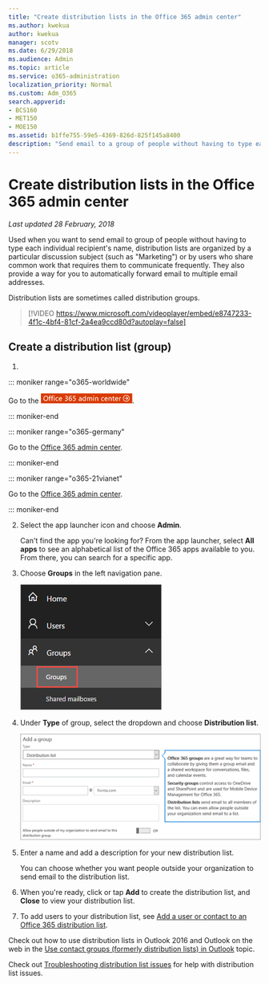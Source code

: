 ```yaml
---
title: "Create distribution lists in the Office 365 admin center"
ms.author: kwekua
author: kwekua
manager: scotv
ms.date: 6/29/2018
ms.audience: Admin
ms.topic: article
ms.service: o365-administration
localization_priority: Normal
ms.custom: Adm_O365
search.appverid:
- BCS160
- MET150
- MOE150
ms.assetid: b1ffe755-59e5-4369-826d-825f145a8400
description: "Send email to a group of people without having to type each individual recipient's name by creating distribution list (group).   "
---
```


# Create distribution lists in the Office 365 admin center

 *Last updated 28 February, 2018* 
  
Used when you want to send email to group of people without having to type each individual recipient's name, distribution lists are organized by a particular discussion subject (such as "Marketing") or by users who share common work that requires them to communicate frequently. They also provide a way for you to automatically forward email to multiple email addresses.
  
Distribution lists are sometimes called distribution groups.
  
> [!VIDEO https://www.microsoft.com/videoplayer/embed/e8747233-4f1c-4bf4-81cf-2a4ea9ccd80d?autoplay=false]
  
## Create a distribution list (group)
<a name="CreateGroupClassic"> </a>

1. 
::: moniker range="o365-worldwide"

Go to the [![Click here to go to the Office 365 admin center.](../media/e00ba917-c3fb-4173-b344-43eb5c7eeb15.png)](https://portal.office.com/adminportal/home).

::: moniker-end

::: moniker range="o365-germany"

Go to the [Office 365 admin center](https://portal.office.de/adminportal/home).

::: moniker-end

::: moniker range="o365-21vianet"

Go to the [Office 365 admin center](https://login.partner.microsoftonline.cn).

::: moniker-end

2. Select the app launcher icon  and choose **Admin**.
    
    Can't find the app you're looking for? From the app launcher, select **All apps** to see an alphabetical list of the Office 365 apps available to you. From there, you can search for a specific app. 
    
3. Choose **Groups** in the left navigation pane. 
    
    ![See your new Office 365 groups in the admin center preview](../media/d434fa62-aff7-4d56-a0c2-2a49b95467a6.png)
  
4. Under **Type** of group, select the dropdown and choose **Distribution list**.
    
    ![Add a group page - Choose the dropdown and choose distribution list](../media/fb663b0a-b6f2-4487-8bdd-0777ed50b735.png)
  
5. Enter a name and add a description for your new distribution list.
    
    You can choose whether you want people outside your organization to send email to the distribution list.
    
6. When you're ready, click or tap **Add** to create the distribution list, and **Close** to view your distribution list. 
    
7. To add users to your distribution list, see [Add a user or contact to an Office 365 distribution list](../email/add-user-or-contact-to-distribution-list.md).
    
Check out how to use distribution lists in Outlook 2016 and Outlook on the web in the [Use contact groups (formerly distribution lists) in Outlook](https://support.office.com/article/1c97fcb2-0ed4-41e6-b401-58f9d7d40e39.aspx) topic. 
  
Check out [Troubleshooting distribution list issues](../troubleshoot-issues-for-admins/distribution-list-issues.md) for help with distribution list issues. 
  


